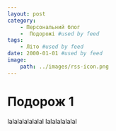 ```yaml
---
layout: post
category:
    - Персональний блог
    -  Подорожі #used by feed
tags: 
    - Літо #used by feed
date: 2000-01-01 #used by feed
image:
    path: ../images/rss-icon.png
---
```


# Подорож 1

lalalalalalalal
lalalalalalal